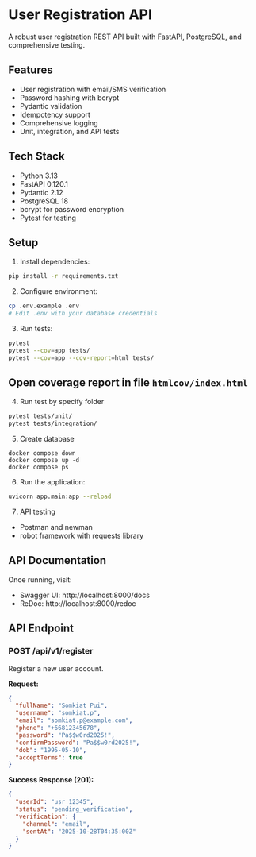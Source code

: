 # User Registration API

A robust user registration REST API built with FastAPI, PostgreSQL, and comprehensive testing.

## Features

- User registration with email/SMS verification
- Password hashing with bcrypt
- Pydantic validation
- Idempotency support
- Comprehensive logging
- Unit, integration, and API tests

## Tech Stack

- Python 3.13
- FastAPI 0.120.1
- Pydantic 2.12
- PostgreSQL 18
- bcrypt for password encryption
- Pytest for testing

## Setup

1. Install dependencies:
```bash
pip install -r requirements.txt
```

2. Configure environment:
```bash
cp .env.example .env
# Edit .env with your database credentials
```

3. Run tests:
```bash
pytest
pytest --cov=app tests/
pytest --cov=app --cov-report=html tests/
```
## Open coverage report in file `htmlcov/index.html`


4. Run test by specify folder
```bash
pytest tests/unit/
pytest tests/integration/
```

5. Create database
```
docker compose down
docker compose up -d
docker compose ps
```

6. Run the application:
```bash
uvicorn app.main:app --reload
```

7. API testing
* Postman and newman
* robot framework with requests library

## API Documentation
Once running, visit:
- Swagger UI: http://localhost:8000/docs
- ReDoc: http://localhost:8000/redoc

## API Endpoint

### POST /api/v1/register

Register a new user account.

**Request:**
```json
{
  "fullName": "Somkiat Pui",
  "username": "somkiat.p",
  "email": "somkiat.p@example.com",
  "phone": "+66812345678",
  "password": "Pa$$w0rd2025!",
  "confirmPassword": "Pa$$w0rd2025!",
  "dob": "1995-05-10",
  "acceptTerms": true
}
```

**Success Response (201):**
```json
{
  "userId": "usr_12345",
  "status": "pending_verification",
  "verification": {
    "channel": "email",
    "sentAt": "2025-10-28T04:35:00Z"
  }
}
```
